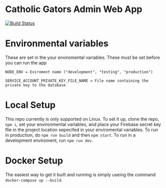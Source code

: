 # Catholic Gators Admin Web App

[![Build Status](https://travis-ci.com/CatholicGators/CatholicGatorsAdminApp.svg?branch=master)](https://travis-ci.com/CatholicGators/CatholicGatorsAdminApp)

# Environmental variables

These are set in the your enviromental variables. These must be set before you can run the app

```
NODE_ENV = Eviroment name ("development", "testing", "production")

SERVICE_ACCOUNT_PRIVATE_KEY_FILE_NAME = File name containing the private key to the database

```

# Local Setup
This repo currently is only supported on Linux. To set it up, clone the repo, `npm i`, set your environmental variables, and place your Firebase secret key flie in the project location sepecifed in your enviromental variables. To run in production, do `npm run build` and then `npm start`. To run in a development enviroment, run `npm run dev`.

# Docker Setup
The easiest way to get it built and running is simply useing the command `docker-compose up --build`.
